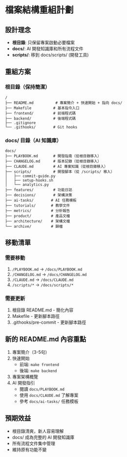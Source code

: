 # 檔案結構重組計劃

## 設計理念
- **根目錄**: 只保留專案啟動必要檔案
- **docs/**: AI 開發知識庫和所有流程文件
- **scripts/**: 移到 docs/scripts/ (開發工具)

## 重組方案

### 根目錄（保持簡潔）
```
/
├── README.md          # 專案簡介 + 快速開始 + 指向 docs/
├── Makefile          # 基本指令入口
├── frontend/         # 前端程式碼
├── backend/          # 後端程式碼
├── .gitignore
└── .githooks/        # Git hooks
```

### docs/ 目錄（AI 知識庫）
```
docs/
├── PLAYBOOK.md       # 開發指南（從根目錄移入）
├── CHANGELOG.md      # 版本記錄（從根目錄移入）
├── CLAUDE.md         # AI 專案知識（從根目錄移入）
├── scripts/          # 開發腳本（從 /scripts/ 移入）
│   ├── commit-guide.py
│   ├── setup-hooks.sh
│   └── analytics.py
├── features/         # 功能日誌
├── decisions/        # 架構決策
├── ai-tasks/        # AI 任務模板
├── tutorials/       # 教學文件
├── metrics/         # 分析報告
├── product/         # 產品文檔
├── architecture/    # 架構文檔
└── archive/         # 歸檔
```

## 移動清單

### 需要移動
1. `/PLAYBOOK.md` → `/docs/PLAYBOOK.md`
2. `/CHANGELOG.md` → `/docs/CHANGELOG.md`
3. `/CLAUDE.md` → `/docs/CLAUDE.md`
4. `/scripts/*` → `/docs/scripts/*`

### 需要更新
1. 根目錄 README.md - 簡化內容
2. Makefile - 更新腳本路徑
3. .githooks/pre-commit - 更新腳本路徑

## 新的 README.md 內容重點
1. 專案簡介（3-5句）
2. 快速開始
   - 前端: `make frontend`
   - 後端: `make backend`
3. 專案架構概覽
4. AI 開發指引
   - 閱讀 `docs/PLAYBOOK.md`
   - 使用 `docs/CLAUDE.md` 了解專案
   - 參考 `docs/ai-tasks/` 任務模板

## 預期效益
- 根目錄清爽，新人容易理解
- docs/ 成為完整的 AI 開發知識庫
- 所有流程文件集中管理
- 維持原有功能不變